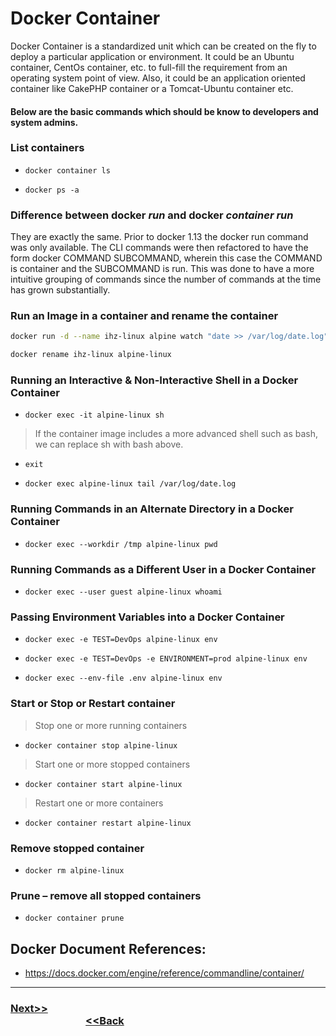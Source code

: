 # Docker Container

Docker Container is a standardized unit which can be created on the fly to deploy a particular application or environment. It could be an Ubuntu container, CentOs container, etc. to full-fill the requirement from an operating system point of view. Also, it could be an application oriented container like CakePHP container or a Tomcat-Ubuntu container etc.

#### Below are the basic commands which should be know to developers and system admins.

### List containers
-     docker container ls
-     docker ps -a

### Difference between docker *run* and docker *container run*
They are exactly the same. Prior to docker 1.13 the docker run command was only available. The CLI commands were then refactored to have the form docker COMMAND SUBCOMMAND, wherein this case the COMMAND is container and the SUBCOMMAND is run. This was done to have a more intuitive grouping of commands since the number of commands at the time has grown substantially.

### Run an Image in a container and rename the container
```bash
docker run -d --name ihz-linux alpine watch "date >> /var/log/date.log"
```
```bash
docker rename ihz-linux alpine-linux
```
### Running an Interactive & Non-Interactive Shell in a Docker Container
-     docker exec -it alpine-linux sh
> If the container image includes a more advanced shell such as bash, we can replace sh with bash above.
-     exit
-     docker exec alpine-linux tail /var/log/date.log

### Running Commands in an Alternate Directory in a Docker Container
-     docker exec --workdir /tmp alpine-linux pwd

### Running Commands as a Different User in a Docker Container
-     docker exec --user guest alpine-linux whoami

### Passing Environment Variables into a Docker Container
-     docker exec -e TEST=DevOps alpine-linux env  
-     docker exec -e TEST=DevOps -e ENVIRONMENT=prod alpine-linux env
-     docker exec --env-file .env alpine-linux env 

### Start or Stop or Restart container
> Stop one or more running containers
-     docker container stop alpine-linux
> Start one or more stopped containers
-     docker container start alpine-linux
> Restart one or more containers
-     docker container restart alpine-linux

### Remove stopped container
-     docker rm alpine-linux

### Prune – remove all stopped containers
-     docker container prune 

## Docker Document References:
-   <https://docs.docker.com/engine/reference/commandline/container/>

---

### [Next>>](https://github.com/ihorizonsr/docker-basics/tree/main/run-cmd-epoint) &nbsp; &nbsp; &nbsp; &nbsp; &nbsp; &nbsp; &nbsp; &nbsp; &nbsp; &nbsp; &nbsp; &nbsp; &nbsp; &nbsp; &nbsp; &nbsp; &nbsp; &nbsp; &nbsp; &nbsp; &nbsp; &nbsp; &nbsp; &nbsp; &nbsp; &nbsp; &nbsp; &nbsp; &nbsp; &nbsp; &nbsp; &nbsp; &nbsp; &nbsp; &nbsp; &nbsp; &nbsp; &nbsp; &nbsp; &nbsp; &nbsp; &nbsp; &nbsp; &nbsp; &nbsp; &nbsp; &nbsp; &nbsp; &nbsp; &nbsp; &nbsp; &nbsp; &nbsp; &nbsp; &nbsp; &nbsp; &nbsp; &nbsp; &nbsp; &nbsp; &nbsp; &nbsp; &nbsp; &nbsp; &nbsp; &nbsp; &nbsp; &nbsp; &nbsp; &nbsp; &nbsp; &nbsp; &nbsp;[<<Back](https://github.com/ihorizonsr/docker-basics/tree/main/docker-image)
